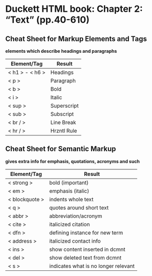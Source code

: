 # Duckett HTML book: Chapter 2: “Text” (pp.40-610)

## Cheat Sheet for Markup Elements and Tags

**elements which describe headings and paragraphs**

| Element/Tag   | Result      |
|---------------|------------ |
|< h1 > - < h6 >| Headings    |
| < p >         | Paragraph   |
| < b >         | Bold        |
| < i >         | Italic      |
| < sup >       | Superscript |
| < sub >       | Subscript   |
| < br / >      | Line Break  |
| < hr / >      | Hrzntl Rule |

## Cheat Sheet for Semantic Markup

**gives extra info for emphasis, quotations, acronyms and such**

| Element/Tag   | Result                               |
|---------------|------------------------------------- |
| < strong >    | bold (important)                     |
| < em >        | emphasis (italic)                    |
| < blockquote >| indents whole text                   |
| < q >         | quotes around short text             |
| < abbr >      | abbreviation/acronym                 |
| < cite >      | italicized citation                  |
| < dfn >       | defining instance for new term       |
| < address >   | italicized contact info              |
| < ins >       | show content inserted in dcmnt       |
| < del >       | show deleted text from dcmnt         |
| < s >         | indicates what is no longer relevant
